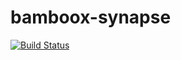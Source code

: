 # bamboox-synapse

[![Build Status](https://dev.azure.com/bamboox2go/Bamboox/_apis/build/status%2Fbamboox2go.bamboox-synapse%20(1)?branchName=main)](https://dev.azure.com/bamboox2go/Bamboox/_build/latest?definitionId=9&branchName=main)